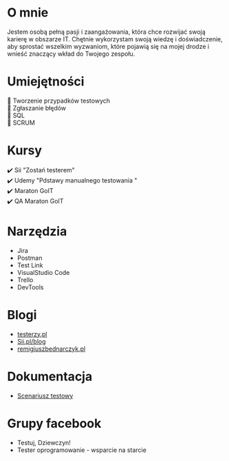 # O mnie  

Jestem osobą pełną pasji i zaangażowania, która chce
rozwijać swoją karierę w obszarze IT. Chętnie
wykorzystam swoją wiedzę i doświadczenie, aby sprostać
wszelkim wyzwaniom, które pojawią się na mojej drodze i
wnieść znaczący wkład do Twojego zespołu.



# Umiejętności
:pushpin:  Tworzenie przypadków testowych  
:pushpin:  Zgłaszanie błędów   
 :pushpin:  SQL  
:pushpin:  SCRUM


# Kursy
:heavy_check_mark: Sii "Zostań testerem"   
:heavy_check_mark: Udemy "Pdstawy manualnego testowania "   
:heavy_check_mark: Maraton GoIT   
:heavy_check_mark: QA Maraton GoIT  

# Narzędzia
*  Jira
*  Postman
*  Test Link
*  VisualStudio Code
*  Trello
*  DevTools



# Blogi
* [testerzy.pl](https://testerzy.pl/)
* [Sii.pl/blog](https://sii.pl/blog/)
* [remigiuszbednarczyk.pl](https://remigiuszbednarczyk.pl/)

# Dokumentacja
* [Scenariusz testowy](https://docs.google.com/document/d/1_Ic29ayg5Rbt_yT-Ewig8u3sM6kvHo1Q/edit?usp=sharing&ouid=116519416121545485401&rtpof=true&sd=true)

#  Grupy facebook
* Testuj,  Dziewczyn!
*  Tester oprogramowanie - wsparcie na starcie
